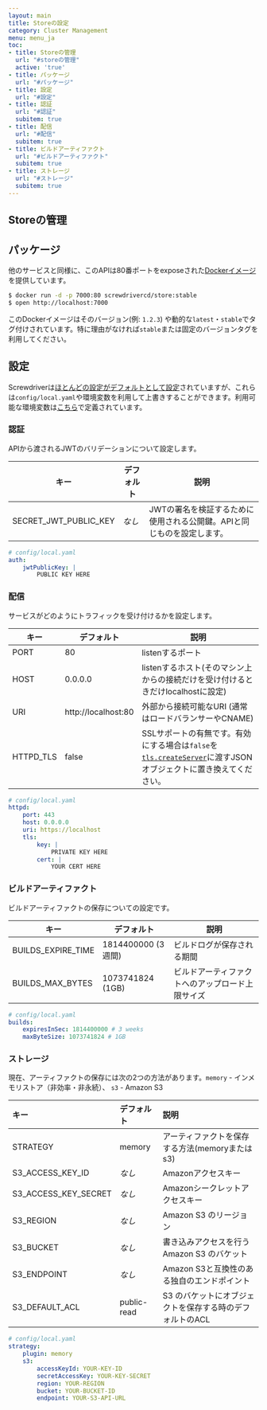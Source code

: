 ```yaml
---
layout: main
title: Storeの設定
category: Cluster Management
menu: menu_ja
toc:
- title: Storeの管理
  url: "#storeの管理"
  active: 'true'
- title: パッケージ
  url: "#パッケージ"
- title: 設定
  url: "#設定"
- title: 認証
  url: "#認証"
  subitem: true
- title: 配信
  url: "#配信"
  subitem: true
- title: ビルドアーティファクト
  url: "#ビルドアーティファクト"
  subitem: true
- title: ストレージ
  url: "#ストレージ"
  subitem: true
---
```


## Storeの管理

## パッケージ

他のサービスと同様に、このAPIは80番ポートをexposeされた[Dockerイメージ](https://hub.docker.com/r/screwdrivercd/store/)を提供しています。

```bash
$ docker run -d -p 7000:80 screwdrivercd/store:stable
$ open http://localhost:7000
```

このDockerイメージはそのバージョン(例: `1.2.3`) や動的な`latest`・`stable`でタグ付けされています。特に理由がなければ`stable`または固定のバージョンタグを利用してください。

## 設定

Screwdriverは[ほとんどの設定がデフォルトとして設定](https://github.com/screwdriver-cd/store/blob/master/config/default.yaml)されていますが、これらは`config/local.yaml`や環境変数を利用して上書きすることができます。利用可能な環境変数は[こちら](https://github.com/screwdriver-cd/store/blob/master/config/custom-environment-variables.yaml)で定義されています。

### 認証

APIから渡されるJWTのバリデーションについて設定します。

キー | デフォルト | 説明
--- | --- | ---
SECRET_JWT_PUBLIC_KEY | *なし* | JWTの署名を検証するために使用される公開鍵。APIと同じものを設定します。

```yaml
# config/local.yaml
auth:
    jwtPublicKey: |
        PUBLIC KEY HERE
```

### 配信

サービスがどのようにトラフィックを受け付けるかを設定します。

キー | デフォルト | 説明
--- | --- | ---
PORT | 80 | listenするポート
HOST | 0.0.0.0 | listenするホスト(そのマシン上からの接続だけを受け付けるときだけlocalhostに設定)
URI | http://localhost:80 | 外部から接続可能なURI (通常はロードバランサーやCNAME)
HTTPD_TLS | false | SSLサポートの有無です。有効にする場合は`false`を[`tls.createServer`](https://nodejs.org/api/tls.html#tls_tls_createserver_options_secureconnectionlistener)に渡すJSONオブジェクトに置き換えてください。

```yaml
# config/local.yaml
httpd:
    port: 443
    host: 0.0.0.0
    uri: https://localhost
    tls:
        key: |
            PRIVATE KEY HERE
        cert: |
            YOUR CERT HERE
```

### ビルドアーティファクト

ビルドアーティファクトの保存についての設定です。

キー | デフォルト | 説明
--- | --- | ---
BUILDS_EXPIRE_TIME | 1814400000 (3週間) | ビルドログが保存される期間
BUILDS_MAX_BYTES | 1073741824 (1GB) | ビルドアーティファクトへのアップロード上限サイズ

```yaml
# config/local.yaml
builds:
    expiresInSec: 1814400000 # 3 weeks
    maxByteSize: 1073741824 # 1GB
```

### ストレージ

現在、アーティファクトの保存には次の2つの方法があります。`memory` - インメモリストア（非効率・非永続）、 `s3` - Amazon S3

| キー                 | デフォルト  | 説明                                                     |
|:---------------------|:------------|:---------------------------------------------------------|
| STRATEGY             | memory      | アーティファクトを保存する方法(memoryまたはs3)           |
| S3_ACCESS_KEY_ID     | *なし*      | Amazonアクセスキー                                       |
| S3_ACCESS_KEY_SECRET | *なし*      | Amazonシークレットアクセスキー                           |
| S3_REGION            | *なし*      | Amazon S3 のリージョン                                   |
| S3_BUCKET            | *なし*      | 書き込みアクセスを行うAmazon S3 のバケット               |
| S3_ENDPOINT          | *なし*      | Amazon S3と互換性のある独自のエンドポイント              |
| S3_DEFAULT_ACL       | public-read | S3 のバケットにオブジェクトを保存する時のデフォルトのACL |

```yaml
# config/local.yaml
strategy:
    plugin: memory
    s3:
        accessKeyId: YOUR-KEY-ID
        secretAccessKey: YOUR-KEY-SECRET
        region: YOUR-REGION
        bucket: YOUR-BUCKET-ID
        endpoint: YOUR-S3-API-URL
```
